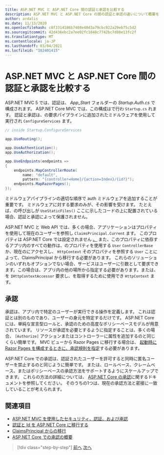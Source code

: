 ```yaml
---
title: ASP.NET MVC と ASP.NET Core 間の認証と承認を比較する
description: ASP.NET MVC と ASP.NET Core の間の認証と承認の違いについて概要を説明します。
author: ardalis
ms.date: 11/13/2020
ms.openlocfilehash: c8f3314186b7408e40d3a79cbc922a29eb75c5d2
ms.sourcegitcommit: 42d436ebc2a7ee02fc1848c7742bc7d80e13fc2f
ms.translationtype: MT
ms.contentlocale: ja-JP
ms.lasthandoff: 03/04/2021
ms.locfileid: "102401415"
---
```

# <a name="compare-authentication-and-authorization-between-aspnet-mvc-and-aspnet-core"></a>ASP.NET MVC と ASP.NET Core 間の認証と承認を比較する

ASP.NET MVC 5 では、認証は、 *App_Start* フォルダーの *Startup.Auth.cs* で構成されます。 ASP.NET Core MVC では、この構成はで行わ `Startup.cs` れます。 認証と承認は、の要求パイプラインに追加されたミドルウェアを使用して実行され `ConfigureServices` ます。

```csharp
// inside Startup.ConfigureServices

app.UseRouting();

app.UseAuthentication();
app.UseAuthorization();

app.UseEndpoints(endpoints =>
{
    endpoints.MapControllerRoute(
        name: "default",
        pattern: "{controller=Home}/{action=Index}/{id?}");
    endpoints.MapRazorPages();
});
```

ミドルウェアパイプラインの適切な順序で auth ミドルウェアを追加することが重要です。 ミドルウェアに対する要求のみが、その影響を受けます。 たとえば、の呼び出しが `UseStaticFiles()` ここに示したコードの上に配置されている場合、認証と承認によって保護されません。

ASP.NET MVC と Web API では、多くの場合、アプリケーションはプロパティを使用して現在のユーザーを参照し `ClaimsPrincipal.Current` ます。 このプロパティは ASP.NET Core では設定されません [。](/aspnet/core/migration/claimsprincipal-current) また、このプロパティに依存するアプリ内のすべての動作は、のプロパティを使用する `User` `ControllerBase` か、現在のにアクセスし、 `HttpContext` そのプロパティを参照する `User` ことによって、ClaimsPrincipal から移行する必要があります。 これらのソリューションのいずれもオプションでない場合、サービスはユーザーに引数として要求できます。この場合は、アプリ内の他の場所から指定する必要があります。または、を `IHttpContextAccessor` 要求し、を取得するために使用でき `HttpContext` ます。

## <a name="authorization"></a>承認

承認は、アプリ内で特定のユーザーが実行できる操作を定義します。 これは認証とは別のものであり、ユーザーの身元を特定するだけです。 ASP.NET Core には、単純な宣言型ロールと、承認のための高度なポリシーベースモデルが用意されています。 リソースが承認を必要とするように指定することは、多くの場合、 `[Authorize]` アクションまたはコントローラーに属性を追加するのと同じくらい簡単です。 MVC ビューから Razor Pages に移行する場合は、 [起動時に Razor Pages を構成するときに、承認規則を指定](/aspnet/core/security/authorization/razor-pages-authorization)する必要があります。

ASP.NET Core での承認は、認証されたユーザーを許可すると同時に匿名ユーザーを禁止するのと同じように簡単です。 または、ロールベース、クレームベース、またはポリシーベースの承認方法をサポートするようにスケールアップできます。 これらの方法の詳細については、 [ASP.NET Core の承認](/aspnet/core/security/authorization/introduction)に関するドキュメントを参照してください。 そのうちの1つは、現在の承認方法と密接に一致していることが考えられます。

## <a name="references"></a>関連項目

- [ASP.NET MVC を使用したセキュリティ、認証、および承認](/aspnet/mvc/overview/security/)
- [認証と Id を ASP.NET Core に移行する](/aspnet/mvc/overview/security/)
- [ClaimsPrincipal からの移行](/aspnet/core/migration/claimsprincipal-current)
- [ASP.NET Core での承認の概要](/aspnet/core/security/authorization/introduction)

>[!div class="step-by-step"]
>[前へ](webapi-differences.md)
>[次へ](identity-differences.md)
